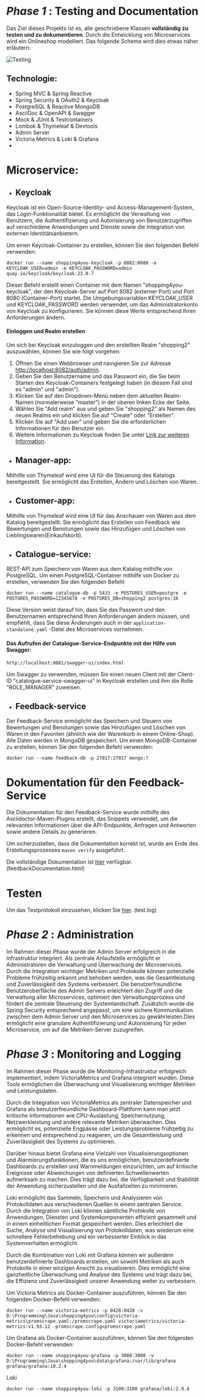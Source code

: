 # **_Phase 1_** : Testing and Documentation
Das Ziel dieses Projekts ist es, alle geschriebene Klassen **vollständig zu testen und zu dokumentieren**. Durch die Entwicklung von Microservices wird ein Onlineshop modelliert. Das folgende Schema wird dies etwas näher erläutern:

![Testing](images/testing.jpg)

## Technologie:
- Spring MVC & Spring Reactive
- Spring Security & OAuth2 & Keycloak
- PostgreSQL & Reactive MongoDB
- AsciiDoc & OpenAPI & Swagger
- Mock & JUnit & Testcontainers
- Lombok & Thymeleaf & Devtools
- Admin Server
- Victoria Metrics & Loki & Grafana
- 
# Microservice:

- ## Keycloak

Keycloak ist ein Open-Source-Identity- und Access-Management-System, das Login-Funktionalität bietet. Es ermöglicht die Verwaltung von Benutzern, die Authentifizierung und Autorisierung von Benutzerzugriffen auf verschiedene Anwendungen und Dienste sowie die Integration von externen Identitätsanbietern.

Um einen Keycloak-Container zu erstellen, können Sie den folgenden Befehl verwenden:
```
docker run --name shopping4you-keycloak -p 8082:8080 -e KEYCLOAK_USER=admin -e KEYCLOAK_PASSWORD=admin quay.io/keycloak/keycloak:23.0.7
```
Dieser Befehl erstellt einen Container mit dem Namen "shopping4you-keycloak", der den Keycloak-Server auf Port 8082 (externer Port) und Port 8080 (Container-Port) startet. Die Umgebungsvariablen KEYCLOAK_USER und KEYCLOAK_PASSWORD werden verwendet, um das Administratorkonto von Keycloak zu konfigurieren. Sie können diese Werte entsprechend Ihren Anforderungen ändern.

#### Einloggen und Realm erstellen

Um sich bei Keycloak einzuloggen und den erstellten Realm "shopping2" auszuwählen, können Sie wie folgt vorgehen:

1. Öffnen Sie einen Webbrowser und navigieren Sie zur Adresse [http://localhost:8082/auth/admin](http://localhost:8082/auth/admin).
2. Geben Sie den Benutzername und das Passwort ein, die Sie beim Starten des Keycloak-Containers festgelegt haben (in diesem Fall sind es "admin" und "admin"). 
3. Klicken Sie auf den Dropdown-Menü neben dem aktuellen Realm-Namen (normalerweise "master") in der oberen linken Ecke der Seite.
4. Wählen Sie "Add realm" aus und geben Sie "shopping2" als Namen des neuen Realms ein und klicken Sie auf "Create" oder "Erstellen". 
5. Klicken Sie auf "Add user" und geben Sie die erforderlichen Informationen für den Benutzer ein.
6. Weitere Informationen zu Keycloak finden Sie unter [Link zur weiteren Information](https://www.keycloak.org/documentation).

- ## Manager-app:

Mithilfe von Thymeleaf wird eine UI für die Steuerung des Katalogs bereitgestellt. Sie ermöglicht das Erstellen, Ändern und Löschen von Waren.

- ## Customer-app:

Mithilfe von Thymeleaf wird eine UI für das Anschauen von Waren aus dem Katalog bereitgestellt. Sie ermöglicht das Erstellen von Feedback wie Bewertungen und Benotungen sowie das Hinzufügen und Löschen von Lieblingswaren(Einkaufskorb).

- ## Catalogue-service:

REST-API zum Speichern von Waren aus dem Katalog mithilfe von PostgreSQL.
Um einen PostgreSQL-Container mithilfe von Docker zu erstellen, verwenden Sie den folgenden Befehl:
```
docker run --name catalogue-db -p 5433 -e POSTGRES_USER=postgre -e POSTGRES_PASSWORD=12345678 -e POSTGRES_DB=shopping2 postgres:16
```
Diese Version weist darauf hin, dass Sie das Passwort und den Benutzernamen entsprechend Ihren Anforderungen ändern müssen, und empfiehlt, dass Sie diese Änderungen auch in der `application-standalone.yaml` -Datei des Microservices vornehmen.

#### Das Aufrufen der Catalogue-Service-Endpunkte mit der Hilfe von Swagger:
```
http://localhost:8081/swagger-ui/index.html
```
Um Swagger zu verwenden, müssen Sie einen neuen Client mit der Client-ID "catalogue-service-swagger-ui" in Keycloak erstellen und ihm die Rolle "ROLE_MANAGER" zuweisen.

- ## Feedback-service

Der Feedback-Service ermöglicht das Speichern und Steuern von Bewertungen und Benotungen sowie das Hinzufügen und Löschen von Waren in den Favoriten (ähnlich wie der Warenkorb in einem Online-Shop). Alle Daten werden in MongoDB gespeichert.
Um einen MongoDB-Container zu erstellen, können Sie den folgenden Befehl verwenden:
```
docker run --name feedback-db -p 27017:27017 mongo:7
```

# Dokumentation für den Feedback-Service

Die Dokumentation für den Feedback-Service wurde mithilfe des Asciidoctor-Maven-Plugins erstellt, das Snippets verwendet, um die relevanten Informationen über die API-Endpunkte, Anfragen und Antworten sowie andere Details zu generieren.

Um sicherzustellen, dass die Dokumentation korrekt ist, wurde am Ende des Erstellungsprozesses `maven verify` ausgeführt.

Die vollständige Dokumentation ist [hier](https://github.com/ValentynHor/Testing-Documentation/blob/master/feedbackDocumentation.html) verfügbar. (feedbackDocumentation.html)

# Testen

Um das Testprotokoll einzusehen, klicken Sie [hier](test.log). (test.log)

# **_Phase 2_** : Administration

Im Rahmen dieser Phase wurde der Admin Server erfolgreich in die Infrastruktur integriert. Als zentrale Anlaufstelle ermöglicht er Administratoren die Verwaltung und Überwachung der Microservices. Durch die Integration wichtiger Metriken und Protokolle können potenzielle Probleme frühzeitig erkannt und behoben werden, was die Gesamtleistung und Zuverlässigkeit des Systems verbessert. Die benutzerfreundliche Benutzeroberfläche des Admin Servers erleichtert den Zugriff und die Verwaltung aller Microservices, optimiert den Verwaltungsprozess und fördert die zentrale Steuerung der Systemlandschaft.
Zusätzlich wurde die Spring Security entsprechend angepasst, um eine sichere Kommunikation zwischen dem Admin Server und den Microservices zu gewährleisten.Dies ermöglicht eine granulare Authentifizierung und Autorisierung für jeden Microservice, um auf die Metriken-Server zuzugreifen.

# **_Phase 3_** : Monitoring and Logging

Im Rahmen dieser Phase wurde die Monitoring-Infrastruktur erfolgreich implementiert, indem VictoriaMetrics und Grafana integriert wurden. Diese Tools ermöglichen die Überwachung und Visualisierung wichtiger Metriken und Leistungsdaten.

Durch die Integration von VictoriaMetrics als zentraler Datenspeicher und Grafana als benutzerfreundliche Dashboard-Plattform kann man jetzt kritische Informationen wie CPU-Auslastung, Speichernutzung, Netzwerkleistung und andere relevante Metriken überwachen. Dies ermöglicht es, potenzielle Engpässe oder Leistungsprobleme frühzeitig zu erkennen und entsprechend zu reagieren, um die Gesamtleistung und Zuverlässigkeit des Systems zu optimieren.

Darüber hinaus bietet Grafana eine Vielzahl von Visualisierungsoptionen und Alarmierungsfunktionen, die es uns ermöglichen, benutzerdefinierte Dashboards zu erstellen und Warnmeldungen einzurichten, um auf kritische Ereignisse oder Abweichungen von definierten Schwellenwerten aufmerksam zu machen. Dies trägt dazu bei, die Verfügbarkeit und Stabilität der Anwendung sicherzustellen und die Ausfallzeiten zu minimieren.

Loki ermöglicht das Sammeln, Speichern und Analysieren von Protokolldaten aus verschiedenen Quellen in einem zentralen Service. Durch die Integration von Loki können sämtliche Protokolle von Anwendungen, Diensten und Systemkomponenten effizient gesammelt und in einem einheitlichen Format gespeichert werden. Dies erleichtert die Suche, Analyse und Visualisierung von Protokolldaten, was wiederum eine schnellere Fehlerbehebung und ein verbesserter Einblick in das Systemverhalten ermöglicht.

Durch die Kombination von Loki mit Grafana können wir außerdem benutzerdefinierte Dashboards erstellen, um sowohl Metriken als auch Protokolle in einer einzigen Ansicht zu visualisieren. Dies ermöglicht eine ganzheitliche Überwachung und Analyse des Systems und trägt dazu bei, die Effizienz und Zuverlässigkeit unserer Anwendung weiter zu verbessern.

Um Victoria Metrics als Docker-Container auszuführen, können Sie den folgenden Docker-Befehl verwenden:
```
docker run --name victoria-metrics -p 8428:8428 -v D:\Programming\Java\shopping4you\config\victoria-metrics\promscrape.yaml:/promscrape.yaml victoriametrics/victoria-metrics:v1.93.12 -promscrape.config=promscrape.yaml
```

Um Grafana als Docker-Container auszuführen, können Sie den folgenden Docker-Befehl verwenden:
```
docker run --name shopping4you-grafana -p 3000:3000 -v D:\Programming\Java\shopping4you\data\grafana:/var/lib/grafana grafana/grafana:10.2.4
```

Loki

```
docker run --name shopping4you-loki -p 3100:3100 grafana/loki:2.9.4
```

